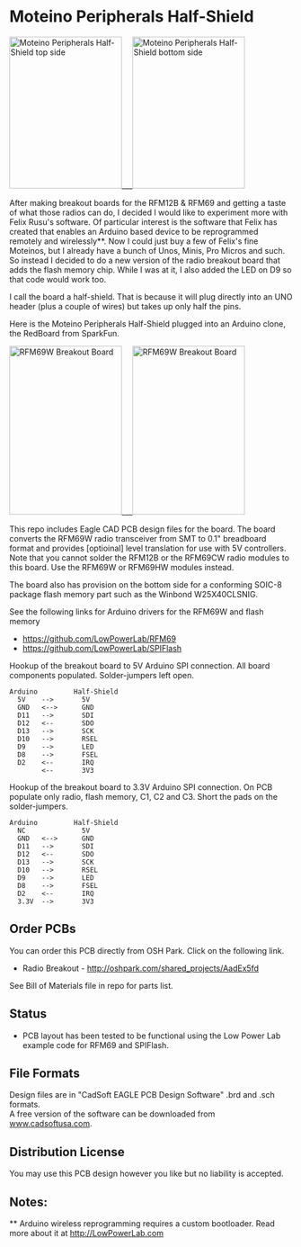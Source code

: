 # Moteino Peripherals Half-Shield  

<img src="https://raw2.github.com/uChip/Moteino_Peripherals_Half-Shield/master/MPHS_top.png" alt="Moteino Peripherals Half-Shield top side" height="270" width="200">___<img src="https://raw2.github.com/uChip/Moteino_Peripherals_Half-Shield/master/MPHS_bottom.png" alt="Moteino Peripherals Half-Shield bottom side" height="270" width="200">  

After making breakout boards for the RFM12B & RFM69 and getting a taste of what those radios can do, I decided I would like to experiment more with Felix Rusu's software.  Of particular interest is the software that Felix has created that enables an Arduino based device to be reprogrammed remotely and wirelessly**.  Now I could just buy a few of Felix's fine Moteinos, but I already have a bunch of Unos, Minis, Pro Micros and such.  So instead I decided to do a new version of the radio breakout board that adds the flash memory chip.  While I was at it, I also added the LED on D9 so that code would work too.  

I call the board a half-shield.  That is because it will plug directly into an UNO header (plus a couple of wires) but takes up only half the pins.  

Here is the Moteino Peripherals Half-Shield plugged into an Arduino clone, the RedBoard from SparkFun.  

<img src="https://raw2.github.com/uChip/Moteino_Peripherals_Half-Shield/master/MPHS_top.jpg" alt="RFM69W Breakout Board" height="300" width="200">___<img src="https://raw2.github.com/uChip/Moteino_Peripherals_Half-Shield/master/MPHS_bottom.jpg" alt="RFM69W Breakout Board" height="300" width="200">  

This repo includes Eagle CAD PCB design files for the board.  The board converts the RFM69W radio transceiver from SMT to 0.1" breadboard format and provides [optioinal] level translation for use with 5V controllers.  Note that you cannot solder the RFM12B or the RFM69CW radio modules to this board.  Use the RFM69W or RFM69HW modules instead.  

The board also has provision on the bottom side for a conforming SOIC-8 package flash memory part such as the Winbond W25X40CLSNIG.  

See the following links for Arduino drivers for the RFM69W and flash memory  
  * https://github.com/LowPowerLab/RFM69  
  * https://github.com/LowPowerLab/SPIFlash  

Hookup of the breakout board to 5V Arduino SPI connection.  All board components populated.  Solder-jumpers left open.  

	Arduino			Half-Shield  
	  5V	-->		  5V  
	  GND	<-->	  GND  
	  D11	-->		  SDI  
	  D12	<--		  SDO  
	  D13	-->		  SCK  
	  D10	-->		  RSEL  
	  D9	-->		  LED  
	  D8	-->		  FSEL  
	  D2	<--		  IRQ  
	  		<--		  3V3  
 
Hookup of the breakout board to 3.3V Arduino SPI connection.  On PCB populate only radio, flash memory, C1, C2 and C3.  Short the pads on the solder-jumpers.  

	Arduino			Half-Shield  
	  NC	 		  5V  
	  GND	<-->	  GND  
	  D11	-->		  SDI  
	  D12	<--		  SDO  
	  D13	-->		  SCK  
	  D10	-->		  RSEL  
	  D9	-->		  LED  
	  D8	-->		  FSEL  
	  D2	<--		  IRQ  
 	  3.3V	-->		  3V3  


## Order PCBs  

You can order this PCB directly from OSH Park.  Click on the following link.  
  * Radio Breakout - http://oshpark.com/shared_projects/AadEx5fd  

See Bill of Materials file in repo for parts list.  

## Status  
  * PCB layout has been tested to be functional using the Low Power Lab example code for RFM69 and SPIFlash.  

## File Formats  

Design files are in "CadSoft EAGLE PCB Design Software" .brd and .sch formats.  
A free version of the software can be downloaded from www.cadsoftusa.com.  

## Distribution License  

You may use this PCB design however you like but no liability is accepted.  

## Notes:

** Arduino wireless reprogramming requires a custom bootloader.  Read more about it at http://LowPowerLab.com